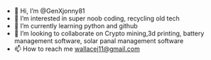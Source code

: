 - 👋 Hi, I’m @GenXjonny81
- 👀 I’m interested in super noob coding, recycling old tech
- 🌱 I’m currently learning python and github
- 💞️ I’m looking to collaborate on Crypto mining,3d printing, battery management software, solar panal management software
- 📫 How to reach me wallacej11@gmail.com

<!---
GenXjonny81/GenXjonny81 is a ✨ special ✨ repository because its `README.md` (this file) appears on your GitHub profile.
You can click the Preview link to take a look at your changes.
--->
